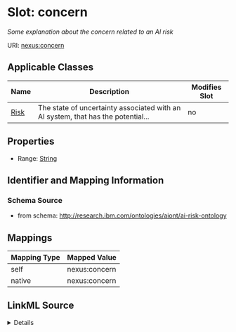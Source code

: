 

# Slot: concern


_Some explanation about the concern related to an AI risk_





URI: [nexus:concern](http://research.ibm.com/ontologies/aiont/concern)



<!-- no inheritance hierarchy -->





## Applicable Classes

| Name | Description | Modifies Slot |
| --- | --- | --- |
| [Risk](Risk.md) | The state of uncertainty associated with an AI system, that has the potential... |  no  |







## Properties

* Range: [String](String.md)





## Identifier and Mapping Information







### Schema Source


* from schema: http://research.ibm.com/ontologies/aiont/ai-risk-ontology




## Mappings

| Mapping Type | Mapped Value |
| ---  | ---  |
| self | nexus:concern |
| native | nexus:concern |




## LinkML Source

<details>
```yaml
name: concern
description: Some explanation about the concern related to an AI risk
from_schema: http://research.ibm.com/ontologies/aiont/ai-risk-ontology
rank: 1000
alias: concern
owner: Risk
domain_of:
- Risk
range: string

```
</details>